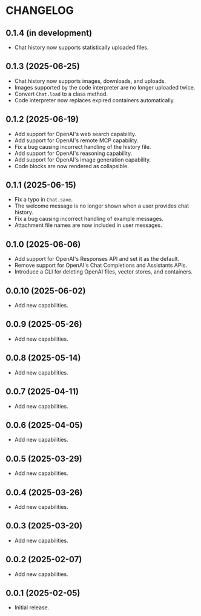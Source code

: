 # CHANGELOG

## 0.1.4 (in development)
* Chat history now supports statistically uploaded files.

## 0.1.3 (2025-06-25)
* Chat history now supports images, downloads, and uploads.
* Images supported by the code interpreter are no longer uploaded twice.
* Convert `Chat.load` to a class method.
* Code interpreter now replaces expired containers automatically.

## 0.1.2 (2025-06-19)
* Add support for OpenAI's web search capability.
* Add support for OpenAI's remote MCP capability.
* Fix a bug causing incorrect handling of the history file.
* Add support for OpenAI's reasoning capability.
* Add support for OpenAI's image generation capability.
* Code blocks are now rendered as collapsible.

## 0.1.1 (2025-06-15)
* Fix a typo in `Chat.save`.
* The welcome message is no longer shown when a user provides chat history.
* Fix a bug causing incorrect handling of example messages.
* Attachment file names are now included in user messages.

## 0.1.0 (2025-06-06)
* Add support for OpenAI's Responses API and set it as the default.
* Remove support for OpenAI's Chat Completions and Assistants APIs.
* Introduce a CLI for deleting OpenAI files, vector stores, and containers.

## 0.0.10 (2025-06-02)
* Add new capabilities.

## 0.0.9 (2025-05-26)
* Add new capabilities.

## 0.0.8 (2025-05-14)
* Add new capabilities.

## 0.0.7 (2025-04-11)
* Add new capabilities.

## 0.0.6 (2025-04-05)
* Add new capabilities.

## 0.0.5 (2025-03-29)
* Add new capabilities.

## 0.0.4 (2025-03-26)
* Add new capabilities.

## 0.0.3 (2025-03-20)
* Add new capabilities.

## 0.0.2 (2025-02-07)
* Add new capabilities.

## 0.0.1 (2025-02-05)
* Initial release.
